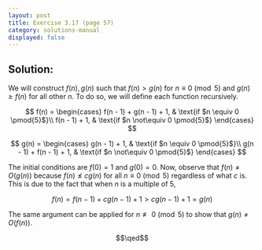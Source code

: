 ```yaml
---
layout: post
title: Exercise 3.17 (page 57)
category: solutions-manual
displayed: false
---
```


## Solution:

We will construct $f(n), g(n)$ such that $f(n) > g(n)$ for $n \equiv 0 \pmod{5}$ and $g(n) \geq f(n)$ for all other $n$. To do so, we will define each function recursively.

$$
    f(n) = \begin{cases}
        f(n - 1) + g(n - 1) + 1, & \text{if $n \equiv 0 \pmod{5}$}\\
        f(n - 1) + 1, & \text{if $n \not\equiv 0 \pmod{5}$}
    \end{cases}
$$

$$
    g(n) = \begin{cases}
        g(n - 1) + 1, & \text{if $n \equiv 0 \pmod{5}$}\\
        g(n - 1) + f(n - 1) + 1, & \text{if $n \not\equiv 0 \pmod{5}$}
    \end{cases} 
$$

The initial conditions are $f(0) = 1$ and $g(0) = 0$. Now, observe that $f(n) \ne O(g(n))$ because $f(n) \not\leq cg(n)$ for all $n \equiv 0 \pmod{5}$ regardless of what $c$ is. This is due to the fact that when $n$ is a multiple of $5$, 

$$f(n) = f(n - 1) + cg(n - 1) + 1 > cg(n - 1) + 1 = g(n)$$

The same argument can be applied for $n \not\equiv 0 \pmod{5}$ to show that $g(n) \ne O(f(n))$.

$$\qed$$